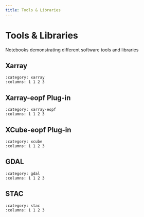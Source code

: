 ```yaml
---
title: Tools & Libraries
---
```


# Tools & Libraries

Notebooks demonstrating different software tools and libraries

## Xarray

```{gallery-grid}
:category: xarray
:columns: 1 1 2 3
```

## Xarray-eopf Plug-in

```{gallery-grid}
:category: xarray-eopf
:columns: 1 1 2 3
```

## XCube-eopf Plug-in

```{gallery-grid}
:category: xcube
:columns: 1 1 2 3
```

## GDAL

```{gallery-grid}
:category: gdal
:columns: 1 1 2 3
```

## STAC

```{gallery-grid}
:category: stac
:columns: 1 1 2 3
```

